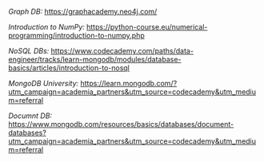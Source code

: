 *Graph DB:* https://graphacademy.neo4j.com/

*Introduction to NumPy:* https://python-course.eu/numerical-programming/introduction-to-numpy.php

*NoSQL DBs:* https://www.codecademy.com/paths/data-engineer/tracks/learn-mongodb/modules/database-basics/articles/introduction-to-nosql

*MongoDB University:* https://learn.mongodb.com/?utm_campaign=academia_partners&utm_source=codecademy&utm_medium=referral

*Documnt DB:* https://www.mongodb.com/resources/basics/databases/document-databases?utm_campaign=academia_partners&utm_source=codecademy&utm_medium=referral
